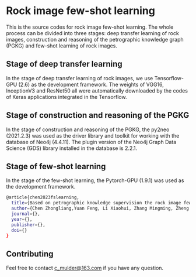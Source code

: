 # Rock image few-shot learning
This is the source codes for rock image few-shot learning. The whole process can be divided into three stages: deep transfer learning of rock images, construction and reasoning of the petrographic knowledge graph (PGKG) and few-shot learning of rock images.
    

## Stage of deep transfer learning
In the stage of deep transfer learning  of rock images, we use Tensorflow-GPU (2.6) as the development framework. The weights of VGG16, InceptionV3 and ResNet50 all were automatically downloaded by the codes of Keras applications integrated in the Tensorflow.

## Stage of construction and reasoning of the PGKG
In the stage of construction and reasoning of the PGKG, the py2neo (2021.2.3) was used as the driver library and toolkit for working with the database of Neo4j (4.4.11). The plugin version of the Neo4j Graph Data Science (GDS) library installed in the database is 2.2.1. 

## Stage of few-shot learning
In the stage of the few-shot learning, the Pytorch-GPU (1.9.1) was used as the development framework. 


```bash
@article{chen2023fslearning,
  title={Based on petrographic knowledge supervision the rock image few-shot learning},
  author={Chen Zhongliang,Yuan Feng, Li Xiaohui, Zhang Mingming, Zheng Chaojie},
  journal={},
  year={},
  publisher={},
  doi={}
}
```

## Contributing
Feel free to contact c_mulder@163.com if you have any question.
